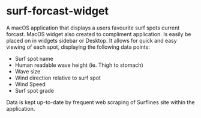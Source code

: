 # surf-forcast-widget

A macOS application that displays a users favourite surf spots current forcast.
MacOS widget also created to compliment application. 
Is easily be placed on in widgets sidebar or Desktop.
It allows for quick and easy viewing of each spot, displaying the following data points:
<ul>
  <li>Surf spot name</li>
  <li>Human readable wave height (ie. Thigh to stomach)</li>
  <li>Wave size</li>
  <li>Wind direction relative to surf spot</li>
  <li>Wind Speed</li>
  <li>Surf spot grade</li>
</ul>

Data is kept up-to-date by frequent web scraping of Surflines site within the application.

